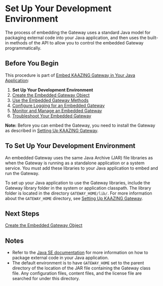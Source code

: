 Set Up Your Development Environment
===================================

The process of embedding the Gateway uses a standard Java model for packaging external code into your Java application, and then uses the built-in methods of the API to allow you to control the embedded Gateway programmatically.

Before You Begin
----------------

This procedure is part of [Embed KAAZING Gateway in Your Java Application](../embedded-gateway/o_embedded_gateway.md):

1.  **Set Up Your Development Environment**
2.  [Create the Embedded Gateway Object](../embedded-gateway/p_embedded_gateway_object.md)
3.  [Use the Embedded Gateway Methods](../embedded-gateway/p_embedded_gateway_methods.md)
4.  [Configure Logging for an Embedded Gateway](../embedded-gateway/p_embedded_logging.md)
5.  [Monitor and Manage an Embedded Gateway](../embedded-gateway/p_embedded_gateway_monitor.md)
6.  [Troubleshoot Your Embedded Gateway](../embedded-gateway/p_embedded_gateway_troubleshoot.md)

**Note:** Before you can embed the Gateway, you need to install the Gateway as described in [Setting Up KAAZING Gateway](../about/setup-guide.md).

To Set Up Your Development Environment
--------------------------------------

An embedded Gateway uses the same Java Archive (JAR) file libraries as when the Gateway is running as a standalone application or a system service. You must add these libraries to your Java application to embed and run the Gateway.

To set up your Java application to use the Gateway libraries, include the Gateway library folder in the system or application classpath. The library folder is located in the directory `GATEWAY_HOME/lib/`. For more information about the `GATEWAY_HOME` directory, see [Setting Up KAAZING Gateway](../about/setup-guide.md).

Next Steps
----------

[Create the Embedded Gateway Object](../embedded-gateway/p_embedded_gateway_object.md)

Notes
-----

-   Refer to the [Java SE documentation](http://docs.oracle.com/javase/7/docs/technotes/guides/jar/index.html "Java SE 7 Java Archive (JAR)-related APIs & Developer Guides") for more information on how to package external code in your Java application.
-   The default environment is to have `GATEWAY_HOME` set to the parent directory of the location of the JAR file containing the Gateway class file. Any configuration files, content files, and the license file are searched for under this directory.
